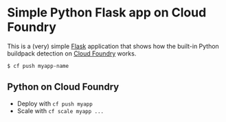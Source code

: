 # Simple Python Flask app on Cloud Foundry

This is a (very) simple [Flask](http://flask.pocoo.org/) application that shows how the built-in Python buildpack detection on [Cloud Foundry](http://cloudfoundry.org) works.

```
$ cf push myapp-name
```

## Python on Cloud Foundry

* Deploy with `cf push myapp`
* Scale with `cf scale myapp ...`


